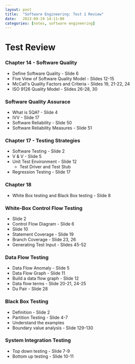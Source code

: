 ```yaml
---
layout: post
title:  "Software Engineering: Test 1 Review"
date:   2013-09-19 14:11:00
categories: [notes, software engineering]
---
```


# Test Review

### Chapter 14 - Software Quality

* Define Software Quality - Slide 6
* Five View of Software Quality Model - Slides 12-15
* McCall's Quality Factors and Criteria - Slides 19, 21-22, 24
* ISO 9126 Quality Model - Slides 26-28, 30

### Software Quality Assurace

* What is SQA? - Slide 4
* IVV - Slide 17
* Software Reliability - Slide 50
* Software Reliability Measures - Slide 51

### Chapter 17 - Testing Strategies

* Software Testing - Slide 2
* V & V - Slide 5
* Unit Test Environment - Slide 12
  * Test Driver and Test Stub
* Regression Testing - Slide 17

### Chapter 18

* White Box testing and Black Box testing - Slide 8

### White-Box Control Flow Testing

* Slide 2
* Control Flow Diagram - Slide 6
* Slide 10
* Statement Coverage - Slide 19
* Branch Coverage - Slide 23, 26
* Generating Test Input - Slides 45-52

### Data Flow Testing

* Data Flow Anomaly - Slide 5
* Data Flow Graph - Slide 11
* Build a data flow graph - Slide 12
* Data flow terms - Slide 20-21, 24-25
* Du Pair - Slide 28

### Black Box Testing

* Definition - Slide 2
* Partition Testing - Slide 4-7
* Understand the examples
* Boundary value analysis - Slide 129-130

### System Integration Testing

* Top down testing - Slide 7-9
* Bottom up testing - Slide 10-11
